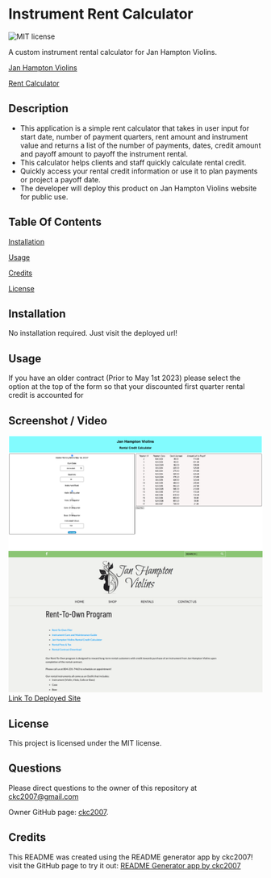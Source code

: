 # Instrument Rent Calculator

![MIT license](https://img.shields.io/badge/license-MIT-blue.svg)

A custom instrument rental calculator for Jan Hampton Violins.

[Jan Hampton Violins](https://www.janhamptonviolins.com/)

[Rent Calculator](https://ckc2007.github.io/Instrument-Rent-Calculator/)

## Description

- This application is a simple rent calculator that takes in user input for start date, number of payment quarters, rent amount and instrument value and returns a list of the number of payments, dates, credit amount and payoff amount to payoff the instrument rental.
- This calculator helps clients and staff quickly calculate rental credit.
- Quickly access your rental credit information or use it to plan payments or project a payoff date.
- The developer will deploy this product on Jan Hampton Violins website for public use.

## Table Of Contents

[Installation](#installation)

[Usage](#usage)

[Credits](#credits)

[License](#license)

## Installation

No installation required. Just visit the deployed url!

## Usage

If you have an older contract (Prior to May 1st 2023) please select the option at the top of the form so that your discounted first quarter rental credit is accounted for

## Screenshot / Video

![screenshot](./assets/images/Jan%20Hampton%20Violins%20Screenshot.png)
![screenshot](./assets/images/Jan%20Hampton%20Violins%20Deployed%20Screenshot.png)
[Link To Deployed Site](https://ckc2007.github.io/Instrument-Rent-Calculator/)

## License

This project is licensed under the MIT license.

## Questions

Please direct questions to the owner of this repository at ckc2007@gmail.com

Owner GitHub page:
[ckc2007](https://github.com/ckc2007).

## Credits

This README was created using the README generator app by ckc2007!
visit the GitHub page to try it out:
[README Generator app by ckc2007](https://github.com/ckc2007/README-Generator)

